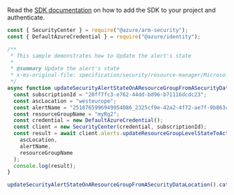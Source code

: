 Read the [SDK documentation](https://github.com/Azure/azure-sdk-for-js/blob/%40azure%2Farm-security_5.0.0/sdk/security/arm-security/README.md) on how to add the SDK to your project and authenticate.

```javascript
const { SecurityCenter } = require("@azure/arm-security");
const { DefaultAzureCredential } = require("@azure/identity");

/**
 * This sample demonstrates how to Update the alert's state
 *
 * @summary Update the alert's state
 * x-ms-original-file: specification/security/resource-manager/Microsoft.Security/stable/2021-11-01/examples/Alerts/UpdateAlertResourceGroupLocation_example.json
 */
async function updateSecurityAlertStateOnAResourceGroupFromASecurityDataLocation() {
  const subscriptionId = "20ff7fc3-e762-44dd-bd96-b71116dcdc23";
  const ascLocation = "westeurope";
  const alertName = "2518765996949954086_2325cf9e-42a2-4f72-ae7f-9b863cba2d22";
  const resourceGroupName = "myRg2";
  const credential = new DefaultAzureCredential();
  const client = new SecurityCenter(credential, subscriptionId);
  const result = await client.alerts.updateResourceGroupLevelStateToActivate(
    ascLocation,
    alertName,
    resourceGroupName
  );
  console.log(result);
}

updateSecurityAlertStateOnAResourceGroupFromASecurityDataLocation().catch(console.error);
```
